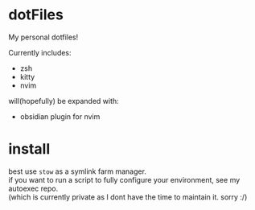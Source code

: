 # dotFiles
My personal dotfiles!


Currently includes:
- zsh
- kitty
- nvim

will(hopefully) be expanded with:
- obsidian plugin for nvim
# install
best use ``stow`` as a symlink farm manager. <br/>
if you want to run a script to fully configure your environment, see my autoexec repo. <br/>
(which is currently private as I dont have the time to maintain it. sorry :/)
